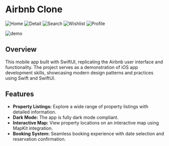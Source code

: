 # Airbnb Clone  

![Home](./Screenshots/Home.png)
![Detail](./Screenshots/Detail.png)
![Search](./Screenshots/search.png)
![Wishlist](./Screenshots/Wishlist.png)
![Profile](./Screenshots/Profile.png)  

![demo](./Screenshots/Demo.gif)  

## Overview  

This mobile app built with SwiftUI, replicating the Airbnb user interface and functionality. The project serves as a demonstration of iOS app development skills, showcasing modern design patterns and practices using Swift and SwiftUI.  

## Features  

- **Property Listings:** Explore a wide range of property listings with detailed information.  
- **Dark Mode:** The app is fully dark mode compliant.  
- **Interactive Map:** View property locations on an interactive map using MapKit integration.  
- **Booking System:** Seamless booking experience with date selection and reservation confirmation.  

